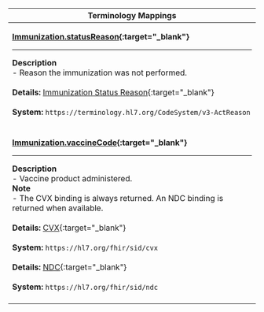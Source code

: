 |Terminology Mappings|
|---|
|<p>**[Immunization.statusReason](https://www.hl7.org/fhir/r4/immunization-definitions.html#Immunization.statusReason){:target="_blank"}**<hr>**Description**<br>- Reason the immunization was not performed.<br><br>**Details:** [Immunization Status Reason](https://hl7.org/fhir/r4/valueset-immunization-status-reason.html){:target="_blank"}<br><br>**System:** `https://terminology.hl7.org/CodeSystem/v3-ActReason`<br><br>|
|<p>**[Immunization.vaccineCode](https://www.hl7.org/fhir/r4/immunization-definitions.html#Immunization.vaccineCode){:target="_blank"}**<hr>**Description**<br>- Vaccine product administered.<br>**Note**<br>- The CVX binding is always returned. An NDC binding is returned when available.<br><br>**Details:** [CVX](https://hl7.org/fhir/r4/cvx.html){:target="_blank"}<br><br>**System:** `https://hl7.org/fhir/sid/cvx`<br><br>**Details:** [NDC](https://hl7.org/fhir/r4/ndc.html){:target="_blank"}<br><br>**System:** `https://hl7.org/fhir/sid/ndc`<br><br>|
